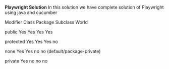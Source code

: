 **Playwright Solution**
In this solution we have complete solution of Playwright using java and cucumber

Modifier    Class  Package  Subclass    World

public      Yes     Yes     Yes      Yes

protected   Yes     Yes     Yes      no

none        Yes     Yes     no       no
(default/package-private)

private     Yes     no      no       no